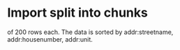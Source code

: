 # Import split into chunks
of 200 rows each. The data is sorted by addr:streetname, addr:housenumber, addr:unit.
